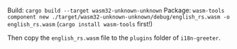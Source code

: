 Build: `cargo build --target wasm32-unknown-unknown`
Package: `wasm-tools component new ./target/wasm32-unknown-unknown/debug/english_rs.wasm -o english_rs.wasm`
(`cargo install wasm-tools` first!)

Then copy the `english_rs.wasm` file to the `plugins` folder of `i18n-greeter`.
